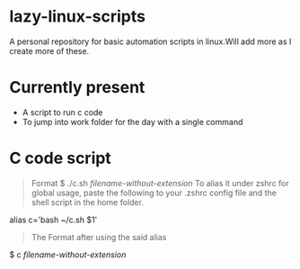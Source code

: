 # lazy-linux-scripts
A personal repository for basic automation scripts in linux.Will add more as I create more of these.
# Currently present

* A script to run c code 
* To jump into work folder for the day with a single command
# C code script 
>Format 
$ ./c.sh *filename-without-extension*
>To alias it under zshrc for global usage, paste the following to your 
.zshrc config file and the shell script in the home folder.

alias c='bash ~/c.sh $1'
 
>The Format after  using the said alias

$ c *filename-without-extension*

